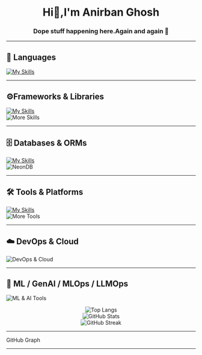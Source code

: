 <h1 align="center">Hi👋,I'm Anirban Ghosh</h1>
<h3 align="center">Dope stuff happening here.Again and again 🚀</h3>

---


## 🧠 Languages  
[![My Skills](https://skillicons.dev/icons?i=ts,js,c,cpp,solidity,java,go,bash,python,prolog)](https://skillicons.dev)

---

## ⚙️Frameworks & Libraries  
[![My Skills](https://skillicons.dev/icons?i=nestjs,express,fastapi,react,nextjs,tailwind,jest,vitest,threejs,cloudflare,github)](https://skillicons.dev)  
![More Skills](https://go-skill-icons.vercel.app/api/icons?i=langchain,recoil,reactnative,authjs,graphql,trpc,hardhat,pytorch,sklearn,selenium,autogen,llamaindex,transformers)

---

## 🗄️ Databases & ORMs  
[![My Skills](https://skillicons.dev/icons?i=postgres,redis,mongo,prisma,firebase,supabase,cloudinary)](https://skillicons.dev)  
![NeonDB](https://go-skill-icons.vercel.app/api/icons?i=neondb)

---

## 🛠️ Tools & Platforms  
[![My Skills](https://skillicons.dev/icons?i=neovim,vim,androidstudio,vscode,git,kafka,linux,githubactions,postman,bun)](https://skillicons.dev)  
![More Tools](https://go-skill-icons.vercel.app/api/icons?i=expo,newrelic,mlflow,dvc,weightsbiases,airflow,dagster,vertexai,sagemaker,huggingface,autogenai,kubeflow,clearml,langchainplus,databricks,wandb)

---

## ☁️ DevOps & Cloud  
![DevOps & Cloud](https://go-skill-icons.vercel.app/api/icons?i=docker,kubernetes,terraform,aws,gcp,azure,vercel,railway,heroku,nginx,argo,helm,prometheus,grafana,elastic,ansible)

---

## 🤖 ML / GenAI / MLOps / LLMOps  
![ML & AI Tools](https://go-skill-icons.vercel.app/api/icons?i=pytorch,sklearn,tensorflow,keras,autogen,huggingface,transformers,llamaindex,langchain,mlflow,dvc,wandb,clearml,kubeflow,vertexai,sagemaker,openai,cohere,anthropic)





<p align="center">
  <img src="https://github-readme-stats.vercel.app/api/top-langs?username=kekubhai&show_icons=true&locale=en&layout=compact&theme=blue-green&hide_border=false" alt="Top Langs" />
  <br />
  <img src="https://github-readme-stats.vercel.app/api?username=kekubhai&show_icons=true&locale=en&theme=blue-green&hide_border=false" alt="GitHub Stats" />
  <br />
  <img src="https://github-readme-streak-stats.herokuapp.com/?user=kekubhai&theme=blue-green&hide_border=false" alt="GitHub Streak" />
</p>

---

GitHub Graph

---



